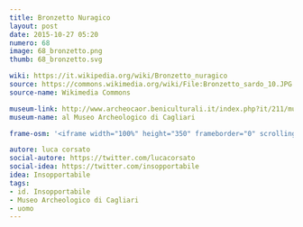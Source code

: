 ```yaml
---
title: Bronzetto Nuragico
layout: post
date: 2015-10-27 05:20
numero: 68
image: 68_bronzetto.png
thumb: 68_bronzetto.svg

wiki: https://it.wikipedia.org/wiki/Bronzetto_nuragico
source: https://commons.wikimedia.org/wiki/File:Bronzetto_sardo_10.JPG
source-name: Wikimedia Commons

museum-link: http://www.archeocaor.beniculturali.it/index.php?it/211/musei/13/museo-archeologico-nazionale-di-cagliari
museum-name: al Museo Archeologico di Cagliari

frame-osm: '<iframe width="100%" height="350" frameborder="0" scrolling="no" marginheight="0" marginwidth="0" src="http://www.openstreetmap.org/export/embed.html?bbox=9.115650951862335%2C39.22160251252219%2C9.117743074893951%2C39.22301340859185&amp;layer=mapnik&amp;marker=39.22230692515032%2C9.116697013378143" style="border: 1px solid black"></iframe><br/><small><a href="http://www.openstreetmap.org/?mlat=39.22231&amp;mlon=9.11670#map=19/39.22231/9.11670">Visualizza mappa ingrandita</a></small>'

autore: luca corsato
social-autore: https://twitter.com/lucacorsato
social-idea: https://twitter.com/insopportabile
idea: Insopportabile
tags:
- id. Insopportabile
- Museo Archeologico di Cagliari
- uomo
---
```



